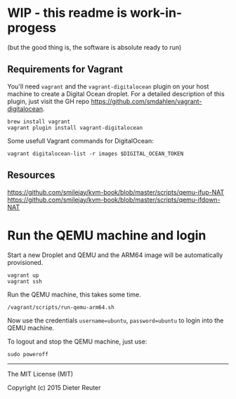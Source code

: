 
# WIP - this readme is work-in-progess
(but the good thing is, the software is absolute ready to run)

## Requirements for Vagrant
You'll need `vagrant` and the `vagrant-digitalocean` plugin on your host machine to create a Digital Ocean droplet. For a detailed description of this plugin, just visit the GH repo https://github.com/smdahlen/vagrant-digitalocean.

```
brew install vagrant
vagrant plugin install vagrant-digitalocean
```

Some usefull Vagrant commands for DigitalOcean:
```
vagrant digitalocean-list -r images $DIGITAL_OCEAN_TOKEN
```

## Resources
https://github.com/smilejay/kvm-book/blob/master/scripts/qemu-ifup-NAT
https://github.com/smilejay/kvm-book/blob/master/scripts/qemu-ifdown-NAT


# Run the QEMU machine and login
Start a new Droplet and QEMU and the ARM64 image will be automatically provisioned.
```
vagrant up
vagrant ssh
```

Run the QEMU machine, this takes some time.
```
/vagrant/scripts/run-qemu-arm64.sh
```
Now use the credentials `username=ubuntu`, `password=ubuntu` to login into the QEMU machine.

To logout and stop the QEMU machine, just use:
```
sudo poweroff
```


---
The MIT License (MIT)

Copyright (c) 2015 Dieter Reuter